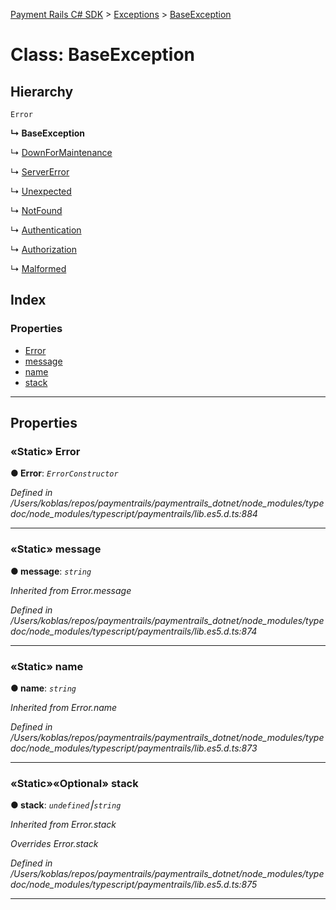 [Payment Rails C# SDK](../README.md) > [Exceptions](../modules/exceptions.md) > [BaseException](../classes/exceptions.baseexception.md)



# Class: BaseException

## Hierarchy


 `Error`

**↳ BaseException**

↳  [DownForMaintenance](exceptions.downformaintenance.md)




↳  [ServerError](exceptions.servererror.md)




↳  [Unexpected](exceptions.unexpected.md)




↳  [NotFound](exceptions.notfound.md)




↳  [Authentication](exceptions.authentication.md)




↳  [Authorization](exceptions.authorization.md)




↳  [Malformed](exceptions.malformed.md)










## Index

### Properties

* [Error](exceptions.baseexception.md#error)
* [message](exceptions.baseexception.md#message)
* [name](exceptions.baseexception.md#name)
* [stack](exceptions.baseexception.md#stack)



---
## Properties
<a id="error"></a>

### «Static» Error

**●  Error**:  *`ErrorConstructor`* 

*Defined in /Users/koblas/repos/paymentrails/paymentrails_dotnet/node_modules/typedoc/node_modules/typescript/paymentrails/lib.es5.d.ts:884*





___

<a id="message"></a>

### «Static» message

**●  message**:  *`string`* 

*Inherited from Error.message*

*Defined in /Users/koblas/repos/paymentrails/paymentrails_dotnet/node_modules/typedoc/node_modules/typescript/paymentrails/lib.es5.d.ts:874*





___

<a id="name"></a>

### «Static» name

**●  name**:  *`string`* 

*Inherited from Error.name*

*Defined in /Users/koblas/repos/paymentrails/paymentrails_dotnet/node_modules/typedoc/node_modules/typescript/paymentrails/lib.es5.d.ts:873*





___

<a id="stack"></a>

### «Static»«Optional» stack

**●  stack**:  *`undefined`⎮`string`* 

*Inherited from Error.stack*

*Overrides Error.stack*

*Defined in /Users/koblas/repos/paymentrails/paymentrails_dotnet/node_modules/typedoc/node_modules/typescript/paymentrails/lib.es5.d.ts:875*





___



